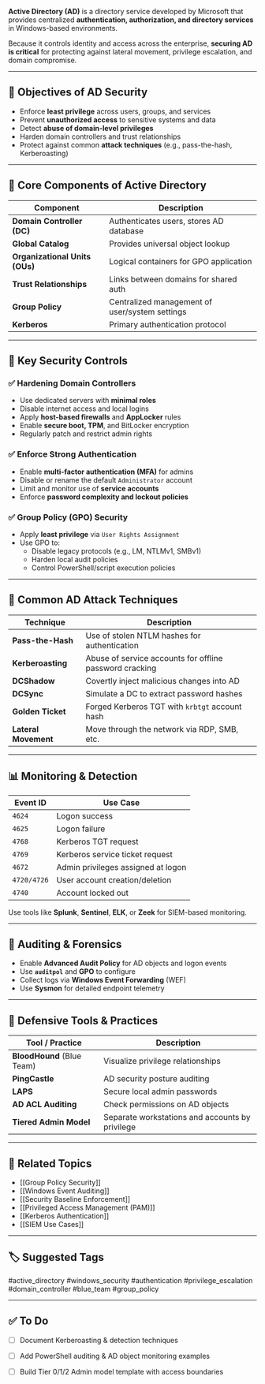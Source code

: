 **Active Directory (AD)** is a directory service developed by Microsoft that provides centralized **authentication, authorization, and directory services** in Windows-based environments.

Because it controls identity and access across the enterprise, **securing AD is critical** for protecting against lateral movement, privilege escalation, and domain compromise.

---

## 🎯 Objectives of AD Security

- Enforce **least privilege** across users, groups, and services
- Prevent **unauthorized access** to sensitive systems and data
- Detect **abuse of domain-level privileges**
- Harden domain controllers and trust relationships
- Protect against common **attack techniques** (e.g., pass-the-hash, Kerberoasting)

---

## 🧩 Core Components of Active Directory

| Component           | Description                                 |
|---------------------|---------------------------------------------|
| **Domain Controller (DC)** | Authenticates users, stores AD database     |
| **Global Catalog**  | Provides universal object lookup            |
| **Organizational Units (OUs)** | Logical containers for GPO application |
| **Trust Relationships** | Links between domains for shared auth     |
| **Group Policy**    | Centralized management of user/system settings |
| **Kerberos**        | Primary authentication protocol             |

---

## 🔐 Key Security Controls

### ✅ Hardening Domain Controllers

- Use dedicated servers with **minimal roles**
- Disable internet access and local logins
- Apply **host-based firewalls** and **AppLocker** rules
- Enable **secure boot, TPM**, and BitLocker encryption
- Regularly patch and restrict admin rights

### ✅ Enforce Strong Authentication

- Enable **multi-factor authentication (MFA)** for admins
- Disable or rename the default `Administrator` account
- Limit and monitor use of **service accounts**
- Enforce **password complexity and lockout policies**

### ✅ Group Policy (GPO) Security

- Apply **least privilege** via `User Rights Assignment`
- Use GPO to:
  - Disable legacy protocols (e.g., LM, NTLMv1, SMBv1)
  - Harden local audit policies
  - Control PowerShell/script execution policies

---

## 🛑 Common AD Attack Techniques

| Technique           | Description                                      |
|---------------------|--------------------------------------------------|
| **Pass-the-Hash**   | Use of stolen NTLM hashes for authentication     |
| **Kerberoasting**   | Abuse of service accounts for offline password cracking |
| **DCShadow**        | Covertly inject malicious changes into AD        |
| **DCSync**          | Simulate a DC to extract password hashes         |
| **Golden Ticket**   | Forged Kerberos TGT with `krbtgt` account hash   |
| **Lateral Movement**| Move through the network via RDP, SMB, etc.      |

---

## 📊 Monitoring & Detection

| Event ID | Use Case                             |
|----------|---------------------------------------|
| `4624`   | Logon success                         |
| `4625`   | Logon failure                         |
| `4768`   | Kerberos TGT request                  |
| `4769`   | Kerberos service ticket request       |
| `4672`   | Admin privileges assigned at logon    |
| `4720/4726`| User account creation/deletion      |
| `4740`   | Account locked out                    |

Use tools like **Splunk**, **Sentinel**, **ELK**, or **Zeek** for SIEM-based monitoring.

---

## 🧪 Auditing & Forensics

- Enable **Advanced Audit Policy** for AD objects and logon events
- Use **`auditpol`** and **GPO** to configure
- Collect logs via **Windows Event Forwarding** (WEF)
- Use **Sysmon** for detailed endpoint telemetry

---

## 🧰 Defensive Tools & Practices

| Tool / Practice           | Description                                      |
|---------------------------|--------------------------------------------------|
| **BloodHound** (Blue Team) | Visualize privilege relationships                |
| **PingCastle**            | AD security posture auditing                     |
| **LAPS**                  | Secure local admin passwords                     |
| **AD ACL Auditing**       | Check permissions on AD objects                  |
| **Tiered Admin Model**    | Separate workstations and accounts by privilege  |

---

## 🧠 Related Topics

- [[Group Policy Security]]
- [[Windows Event Auditing]]
- [[Security Baseline Enforcement]]
- [[Privileged Access Management (PAM)]]
- [[Kerberos Authentication]]
- [[SIEM Use Cases]]

---

## 🏷 Suggested Tags

#active_directory #windows_security #authentication #privilege_escalation #domain_controller #blue_team #group_policy

---

## ✅ To Do

- [ ] Document Kerberoasting & detection techniques
- [ ] Add PowerShell auditing & AD object monitoring examples
- [ ] Build Tier 0/1/2 Admin model template with access boundaries

